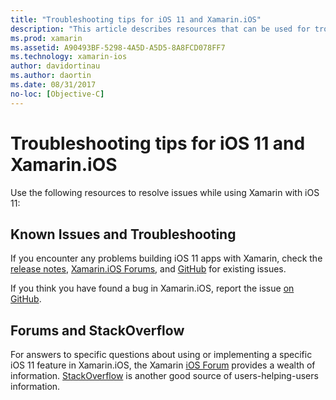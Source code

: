 ```yaml
---
title: "Troubleshooting tips for iOS 11 and Xamarin.iOS"
description: "This article describes resources that can be used for troubleshooting when developing Xamarin.iOS applications. It discusses bug reporting, release notes, the Xamarin Releases blog, and support options."
ms.prod: xamarin
ms.assetid: A90493BF-5298-4A5D-A5D5-8A8FCD078FF7
ms.technology: xamarin-ios
author: davidortinau
ms.author: daortin
ms.date: 08/31/2017
no-loc: [Objective-C]
---
```


# Troubleshooting tips for iOS 11 and Xamarin.iOS

Use the following resources to resolve issues while using Xamarin with iOS 11:

## Known Issues and Troubleshooting

If you encounter any problems building iOS 11 apps with Xamarin, check the [release notes](/xamarin/ios/release-notes/), [Xamarin.iOS Forums](https://forums.xamarin.com/categories/ios), and [GitHub](https://github.com/xamarin/xamarin-macios/issues) for existing issues.

If you think you have found a bug in Xamarin.iOS, report the issue [on GitHub](https://github.com/xamarin/xamarin-macios/issues).

## Forums and StackOverflow

For answers to specific questions about using or implementing a specific iOS 11 feature in Xamarin.iOS, the Xamarin [iOS Forum](https://forums.xamarin.com/categories/ios) provides a wealth of information. [StackOverflow](https://stackoverflow.com/search?tab=newest&q=xamarin) is another good source of users-helping-users information.